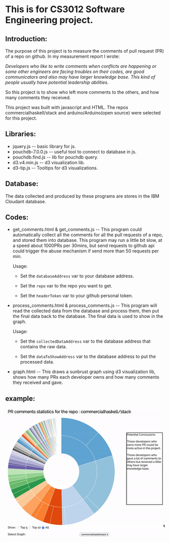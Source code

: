# This is for CS3012 Software Engineering project.

## Introduction:
The purpose of this project is to measure the comments of pull request (PR) of a repo on github. In my measurement report I wrote:

  *Developers who like to write comments when conflicts are happening or some other engineers are facing troubles on their codes, are good communicators and also may have larger knowledge base. This kind of people usually have potential leadership abilities.*

So this project is to show who left more comments to the others, and how many comments they received.

This project was built with javascript and HTML. The repos commercialhaskell/stack and arduino/Arduino(open source) were selected for this project.

## Libraries:
- jquery.js -- basic library for js.
- pouchdb-7.0.0.js -- useful tool to connect to database in js.
- pouchdb.find.js -- lib for pouchdb query.
- d3.v4.min.js -- d3 visualization lib.
- d3-tip.js -- Tooltips for d3 visualizations.

## Database:
The data collected and produced by these programs are stores in the IBM Cloudant database.

## Codes:
- get_comments.html & get_comments.js -- This program could automatically collect all the comments for all the pull requests of a repo, and stored them into database. This program may run a little bit slow, at a speed about 1000PRs per 30mins, but send requests to github api could trigger the abuse mechanism if send more than 50 requests per min.

  Usage:

  - Set the `databaseAddress` var to your database address.

  - Set the `repo` var to the repo you want to get.

  - Set the `headerToken` var to your github personal token.

- process_comments.html & process_comments.js -- This program will read the collected data from the database and process them, then put the final data back to the database. The final data is used to show in the graph.

  Usage:

  - Set the `collectedDataAddress` var to the database address that contains the raw data.

  - Set the `dataToShowAddress` var to the database address to put the processed data.

- graph.html -- This draws a sunbrust graph using d3 visualization lib, shows how many PRs each developer owns and how many comments they received and gave.

## example:

![alt text](example.gif "example")

